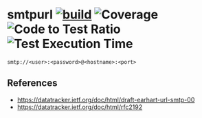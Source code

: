 # smtpurl [![build](https://github.com/k1LoW/smtpurl/actions/workflows/ci.yml/badge.svg)](https://github.com/k1LoW/smtpurl/actions/workflows/ci.yml) ![Coverage](https://raw.githubusercontent.com/k1LoW/octocovs/main/badges/k1LoW/smtpurl/coverage.svg) ![Code to Test Ratio](https://raw.githubusercontent.com/k1LoW/octocovs/main/badges/k1LoW/smtpurl/ratio.svg) ![Test Execution Time](https://raw.githubusercontent.com/k1LoW/octocovs/main/badges/k1LoW/smtpurl/time.svg)

``` 
smtp://<user>:<password>@<hostname>:<port>
```

## References

- https://datatracker.ietf.org/doc/html/draft-earhart-url-smtp-00
- https://datatracker.ietf.org/doc/html/rfc2192
